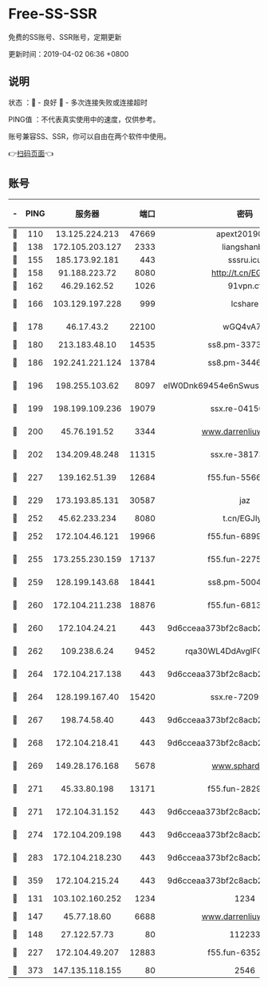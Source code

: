 # Free-SS-SSR

免费的SS账号、SSR账号，定期更新

更新时间：2019-04-02 06:36 +0800

## 说明

状态     ：🙂 - 良好 🙁 - 多次连接失败或连接超时

PING值   ：不代表真实使用中的速度，仅供参考。

账号兼容SS、SSR，你可以自由在两个软件中使用。

👉[扫码页面](https://liesauer.github.io/Free-SS-SSR/)👈

## 账号

|-|PING|服务器|端口|密码|加密方式|区域|
|:----:|:----:|:-----:|-----:|:----:|:----:|:----:|
|🙂|110|13.125.224.213|47669|apext2019001|chacha20|KR|
|🙂|138|172.105.203.127|2333|liangshanbo|chacha20|JP|
|🙂|155|185.173.92.181|443|sssru.icu|rc4-md5|RU|
|🙂|158|91.188.223.72|8080|http://t.cn/EGJIyrl|rc4-md5|RU|
|🙂|162|46.29.162.52|1026|91vpn.cf|rc4-md5|RU|
|🙂|166|103.129.197.228|999|lcshare|aes-256-cfb|CN|
|🙂|178|46.17.43.2|22100|wGQ4vA7D|aes-256-gcm|RU|
|🙂|180|213.183.48.10|14535|ss8.pm-33736221|rc4-md5|RU|
|🙂|186|192.241.221.124|13784|ss8.pm-34461522|aes-256-cfb|US|
|🙂|196|198.255.103.62|8097|eIW0Dnk69454e6nSwuspv9DmS201tQ0D|aes-256-cfb|US|
|🙂|199|198.199.109.236|19079|ssx.re-04150237|aes-256-cfb|US|
|🙂|200|45.76.191.52|3344|www.darrenliuwei.com|aes-256-cfb|AU|
|🙂|202|134.209.48.248|11315|ssx.re-38173894|aes-256-cfb|US|
|🙂|227|139.162.51.39|12684|f55.fun-55660117|aes-256-cfb|SG|
|🙂|229|173.193.85.131|30587|jaz|aes-256-cfb|US|
|🙂|252|45.62.233.234|8080|t.cn/EGJIyrl|rc4-md5|CA|
|🙂|252|172.104.46.121|19966|f55.fun-68996821|aes-256-cfb|SG|
|🙂|255|173.255.230.159|17137|f55.fun-22752790|aes-256-cfb|US|
|🙂|259|128.199.143.68|18441|ss8.pm-50042831|aes-256-cfb|SG|
|🙂|260|172.104.211.238|18876|f55.fun-68130782|aes-256-cfb|US|
|🙂|260|172.104.24.21|443|9d6cceaa373bf2c8acb22e60b6a58be6|aes-256-cfb|US|
|🙂|262|109.238.6.24|9452|rqa30WL4DdAvgIFG6Fs3znzTa|aes-256-cfb|FR|
|🙂|264|172.104.217.138|443|9d6cceaa373bf2c8acb22e60b6a58be6|aes-256-cfb|US|
|🙂|264|128.199.167.40|15420|ssx.re-72095229|aes-256-cfb|SG|
|🙂|267|198.74.58.40|443|9d6cceaa373bf2c8acb22e60b6a58be6|aes-256-cfb|US|
|🙂|268|172.104.218.41|443|9d6cceaa373bf2c8acb22e60b6a58be6|aes-256-cfb|US|
|🙂|269|149.28.176.168|5678|www.sphard.com|aes-256-cfb|SG|
|🙂|271|45.33.80.198|13171|f55.fun-28295578|aes-256-cfb|US|
|🙂|271|172.104.31.152|443|9d6cceaa373bf2c8acb22e60b6a58be6|aes-256-cfb|US|
|🙂|274|172.104.209.198|443|9d6cceaa373bf2c8acb22e60b6a58be6|aes-256-cfb|US|
|🙂|283|172.104.218.230|443|9d6cceaa373bf2c8acb22e60b6a58be6|aes-256-cfb|US|
|🙂|359|172.104.215.24|443|9d6cceaa373bf2c8acb22e60b6a58be6|aes-256-cfb|US|
|🙂|131|103.102.160.252|1234|1234|rc4-md5|JP|
|🙂|147|45.77.18.60|6688|www.darrenliuwei.com|aes-256-cfb|JP|
|🙂|148|27.122.57.73|80|112233|chacha20|CN|
|🙂|227|172.104.49.207|12883|f55.fun-63527647|aes-256-cfb|SG|
|🙁|373|147.135.118.155|80|2546|chacha20|US|
